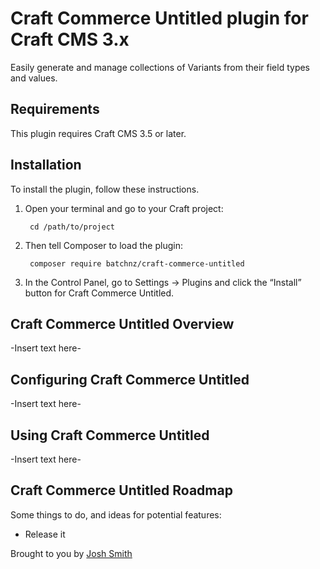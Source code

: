 # Craft Commerce Untitled plugin for Craft CMS 3.x

Easily generate and manage collections of Variants from their field types and values.

## Requirements

This plugin requires Craft CMS 3.5 or later.

## Installation

To install the plugin, follow these instructions.

1. Open your terminal and go to your Craft project:

        cd /path/to/project

2. Then tell Composer to load the plugin:

        composer require batchnz/craft-commerce-untitled

3. In the Control Panel, go to Settings → Plugins and click the “Install” button for Craft Commerce Untitled.

## Craft Commerce Untitled Overview

-Insert text here-

## Configuring Craft Commerce Untitled

-Insert text here-

## Using Craft Commerce Untitled

-Insert text here-

## Craft Commerce Untitled Roadmap

Some things to do, and ideas for potential features:

* Release it

Brought to you by [Josh Smith](https://www.batch.nz)
